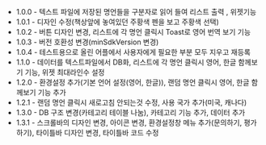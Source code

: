 - 1.0.0 - 텍스트 파일에 저장된 명언들을 구분자로 읽어 들여 리스트 출력 , 위젯기능
- 1.0.1 - 디자인 수정(책상앞에 놓여있던 주황색 펜을 보고 주황색 선택)
- 1.0.2 - 버튼 디자인 변경, 리스트에 각 명언 클릭시 Toast로 영어 번역 보기 기능
- 1.0.3 - 버전 호환성 변경(minSdkVersion 변경)
- 1.0.4 - 테스트용으로 올린 어플에서 사용자에게 필요한 부분 모두 지우고 재등록
- 1.1.0 - 데이터를 텍스트파일에서 DB화, 리스트에 각 명언 클릭시 영어, 한글 함께보기 기능, 위젯 최대라인수 설정
- 1.2.0 - 환경설정 추가(기본 언어 설정(영어, 한글)), 랜덤 명언 클릭시 영어, 한글 함께보기 기능 추가
- 1.2.1 - 랜덤 명언 클릭시 새로고침 안되는것 수정, 사용 국가 추가(미국, 캐나다)
- 1.3.0 - DB 구조 변경(카테고리 테이블 나눔), 카테고리 기능 추가, 데이터 추가
- 1.3.1 - 스크롤바의 디자인 변경, 아이콘 변경, 환경설정창 메뉴 추가(문의하기, 평가하기), 타이틀바 디자인 변경, 타이틀바 코드 수정
